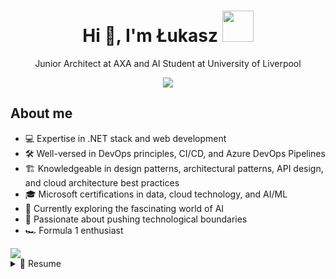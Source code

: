 <h1 align="center">Hi 👋, I'm Łukasz <img src="https://user-images.githubusercontent.com/74038190/212284087-bbe7e430-757e-4901-90bf-4cd2ce3e1852.gif" width="50"></img></h1>
<p align="center">Junior Architect at AXA and AI Student at University of Liverpool</p>
<p align='center'>
  <a href="#">
    <img src="https://img.shields.io/badge/linkedin-%230077B5.svg?&style=for-the-badge&logo=linkedin&logoColor=white" />
  </a>
</p>
<h2>About me</h2>
<ul>
  <li>💻 Expertise in .NET stack and web development</li>
  <li>🛠 Well-versed in DevOps principles, CI/CD, and Azure DevOps Pipelines</li>
  <li>🏗 Knowledgeable in design patterns, architectural patterns, API design, and cloud architecture best practices</li>
  <li>🎓 Microsoft certifications in data, cloud technology, and AI/ML</li>
  <li>🤖 Currently exploring the fascinating world of AI</li>
  <li>🌟 Passionate about pushing technological boundaries</li>
  <li>🏎 Formula 1 enthusiast</li>
</ul>
<img src="https://user-images.githubusercontent.com/74038190/212284100-561aa473-3905-4a80-b561-0d28506553ee.gif"/>
<details>
  <summary>📄 Resume</summary>

  ## Education
  ## Work Experience
  ## Certificates
  ## Technologies
</details>

